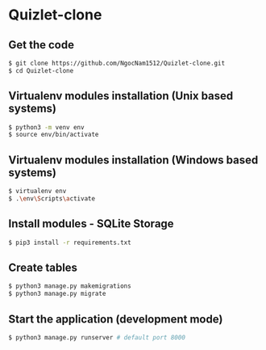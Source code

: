 # Quizlet-clone

## Get the code
```bash
$ git clone https://github.com/NgocNam1512/Quizlet-clone.git
$ cd Quizlet-clone
```
## Virtualenv modules installation (Unix based systems)
```bash
$ python3 -m venv env
$ source env/bin/activate
```
## Virtualenv modules installation (Windows based systems)
```bash
$ virtualenv env
$ .\env\Scripts\activate
```
## Install modules - SQLite Storage
```bash
$ pip3 install -r requirements.txt
```
## Create tables
```bash
$ python3 manage.py makemigrations
$ python3 manage.py migrate
```
## Start the application (development mode)
```bash
$ python3 manage.py runserver # default port 8000
```

